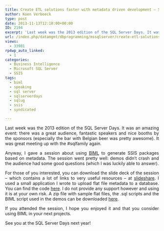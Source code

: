 ```yaml
---
title: Create ETL solutions faster with metadata driven development – Session Materials
author: Koen Verbeeck
type: post
date: 2013-11-13T12:18:00+00:00
ID: 2194
excerpt: 'Last week was the 2013 edition of the SQL Server Days. It was an amazing event: there was a great audience, fantastic speakers and nice booths by the sponsors (especially the bar with Belgian beer was pretty awesome). It was great meeting up with the #s&hellip;'
url: /index.php/datamgmt/dbprogramming/mssqlserver/create-etl-solutions-faster-with/
views:
  - 33981
rp4wp_auto_linked:
  - 1
categories:
  - Business Intelligence
  - Microsoft SQL Server
  - SSIS
tags:
  - biml
  - speaking
  - sql server
  - sqlserverdays
  - sqlug
  - ssis
  - syndicated

---
```

<p style="text-align: justify;">
  Last week was the 2013 edition of the SQL Server Days. It was an amazing event: there was a great audience, fantastic speakers and nice booths by the sponsors (especially the bar with Belgian beer was pretty awesome). It was great meeting up with the #sqlfamily again.
</p>

<p style="text-align: justify;">
  Anyway, I gave a session about using <a href="/index.php/DataMgmt/ssis/speaking-about-biml">BIML</a> to generate SSIS packages based on metadata. The session went pretty well: demos didn’t crash and the audience had some good questions (which I was luckily able to answer).
</p>

<p style="text-align: justify;">
  For those of you interested, you can download the slide deck of the session – which contains a lot of links to very useful resources – at <a href="http://www.slideshare.net/KoenVerbeeck/sql-server-days-2013-create-etl-solutions-faster-with-metadata-driven-development">slideshare</a>. I used a small application I wrote to upload flat file metadata to a database. You can find the code <a href="/wp-content/uploads/users/koenverbeeck/SSD2013/MetadataLoader.zip?mtime=1384287593">here</a>. I do not provide any support however and using it is at your own risk. A zip file with sample flat files, the .sql scripts and the BIML script used in the demos can be downloaded <a href="/wp-content/uploads/users/koenverbeeck/SSD2013/GenerateSSISWithBIML.zip">here</a>.
</p>

<p style="text-align: justify;">
  If you attended the session, I hope you enjoyed it and that you consider using BIML in your next projects.
</p>

<p style="text-align: justify;">
  See you at the SQL Server Days next year!
</p>